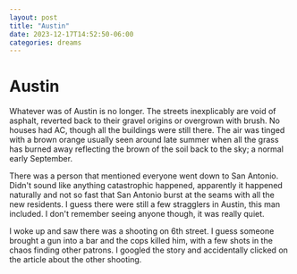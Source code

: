 ```yaml
---
layout: post
title: "Austin"
date: 2023-12-17T14:52:50-06:00
categories: dreams
---
```


# Austin

Whatever was of Austin is no longer. The streets inexplicably are void of asphalt, reverted back to their gravel origins or overgrown with brush. No houses had AC, though all the buildings were still there. The air was tinged with a brown orange usually seen around late summer when all the grass has burned away reflecting the brown of the soil back to the sky; a normal early September.

There was a person that mentioned everyone went down to San Antonio. Didn't sound like anything catastrophic happened, apparently it happened naturally and not so fast that San Antonio burst at the seams with all the new residents. I guess there were still a few stragglers in Austin, this man included. I don't remember seeing anyone though, it was really quiet.

I woke up and saw there was a shooting on 6th street. I guess someone brought a gun into a bar and the cops killed him, with a few shots in the chaos finding other patrons. I googled the story and accidentally clicked on the article about the other shooting.
